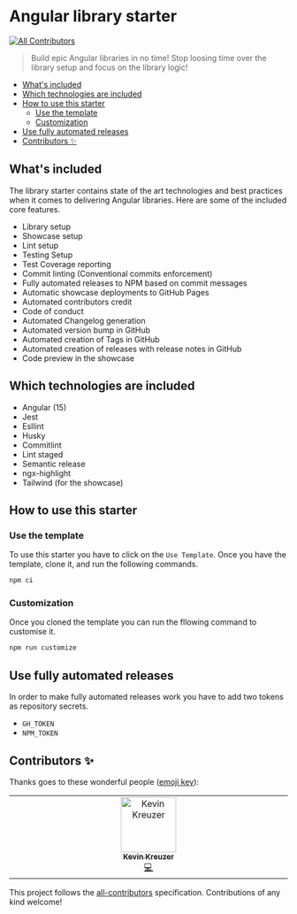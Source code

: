 # Angular library starter

<!-- ALL-CONTRIBUTORS-BADGE:START - Do not remove or modify this section -->

[![All Contributors](https://img.shields.io/badge/all_contributors-1-orange.svg?style=flat-square)](#contributors-)

<!-- ALL-CONTRIBUTORS-BADGE:END -->

> Build epic Angular libraries in no time! Stop loosing time over the library setup and focus on the library logic!

<!-- START doctoc generated TOC please keep comment here to allow auto update -->
<!-- DON'T EDIT THIS SECTION, INSTEAD RE-RUN doctoc TO UPDATE -->

- [What's included](#whats-included)
- [Which technologies are included](#which-technologies-are-included)
- [How to use this starter](#how-to-use-this-starter)
  - [Use the template](#use-the-template)
  - [Customization](#customization)
- [Use fully automated releases](#use-fully-automated-releases)
- [Contributors ✨](#contributors-)

<!-- END doctoc generated TOC please keep comment here to allow auto update -->

## What's included

The library starter contains state of the art technologies and best practices when it comes to delivering Angular libraries. Here are some of the included core features.

- Library setup
- Showcase setup
- Lint setup
- Testing Setup
- Test Coverage reporting
- Commit linting (Conventional commits enforcement)
- Fully automated releases to NPM based on commit messages
- Automatic showcase deployments to GitHub Pages
- Automated contributors credit
- Code of conduct
- Automated Changelog generation
- Automated version bump in GitHub
- Automated creation of Tags in GitHub
- Automated creation of releases with release notes in GitHub
- Code preview in the showcase

## Which technologies are included

- Angular (15)
- Jest
- Esllint
- Husky
- Commitlint
- Lint staged
- Semantic release
- ngx-highlight
- Tailwind (for the showcase)

## How to use this starter

### Use the template

To use this starter you have to click on the `Use Template`. Once you have the template, clone it, and run the following commands.

```bash
npm ci
```

### Customization

Once you cloned the template you can run the fllowing command to customise it.

```bash
npm run customize
```

## Use fully automated releases

In order to make fully automated releases work you have to add two tokens as repository secrets.

- `GH_TOKEN`
- `NPM_TOKEN`

## Contributors ✨

Thanks goes to these wonderful people ([emoji key](https://allcontributors.org/docs/en/emoji-key)):

<!-- ALL-CONTRIBUTORS-LIST:START - Do not remove or modify this section -->
<!-- prettier-ignore-start -->
<!-- markdownlint-disable -->
<table>
  <tbody>
    <tr>
      <td align="center" valign="top" width="14.28%"><a href="https://medium.com/@kevinkreuzer"><img src="https://avatars.githubusercontent.com/u/5468954?v=4?s=100" width="100px;" alt="Kevin Kreuzer"/><br /><sub><b>Kevin Kreuzer</b></sub></a><br /><a href="https://github.com/kreuzerk/ngIfResponsive/commits?author=kreuzerk" title="Code">💻</a></td>
    </tr>
  </tbody>
</table>

<!-- markdownlint-restore -->
<!-- prettier-ignore-end -->

<!-- ALL-CONTRIBUTORS-LIST:END -->

This project follows the [all-contributors](https://github.com/all-contributors/all-contributors) specification. Contributions of any kind welcome!
